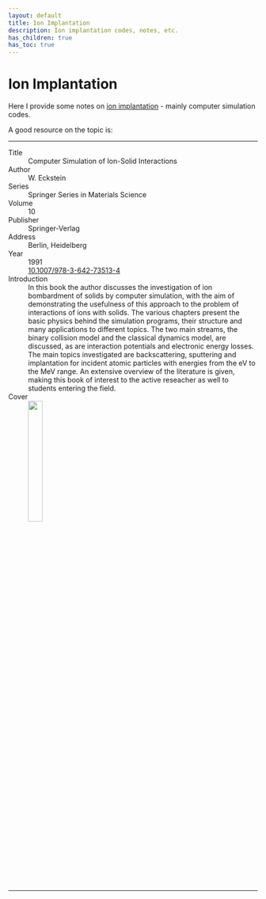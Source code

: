 ```yaml
---
layout: default
title: Ion Implantation
description: Ion implantation codes, notes, etc.
has_children: true
has_toc: true
---
```


# Ion Implantation

Here I provide some notes on [ion implantation] - mainly computer simulation codes.

A good resource on the topic is:

---

<dl>
    <dt>Title</dt>
        <dd>Computer Simulation of Ion-Solid Interactions</dd>
    <dt>Author</dt>
        <dd>W. Eckstein</dd>
    <dt>Series</dt>
        <dd>Springer Series in Materials Science</dd>
    <dt>Volume</dt>
        <dd>10</dd>
    <dt>Publisher</dt>
        <dd>Springer-Verlag</dd>
    <dt>Address</dt>
        <dd>Berlin, Heidelberg</dd>
    <dt>Year</dt>
        <dd>1991</dd>
    <dt><i class="ai ai-doi"></i></dt>
        <dd><a href="https://doi.org/10.1007/978-3-642-73513-4">10.1007/978-3-642-73513-4</a></dd>
    <dt>Introduction</dt>
        <dd>
        In this book the author discusses the investigation of ion bombardment
        of solids by computer simulation, with the aim of demonstrating the
        usefulness of this approach to the problem of interactions of ions with
        solids. The various chapters present the basic physics behind the
        simulation programs, their structure and many applications to different
        topics. The two main streams, the binary collision model and the
        classical dynamics model, are discussed, as are interaction potentials
        and electronic energy losses. The main topics investigated are
        backscattering, sputtering and implantation for incident atomic
        particles with energies from the eV to the MeV range. An extensive
        overview of the literature is given, making this book of interest to the
        active reseacher as well to students entering the field.
        </dd>
    <dt>Cover</dt>
        <dd><img src="https://media.springernature.com/w306/springer-static/cover-hires/book/978-3-642-73513-4" width="25%"></dd>
</dl>

---

[ion implantation]: https://en.wikipedia.org/wiki/Ion_implantation
